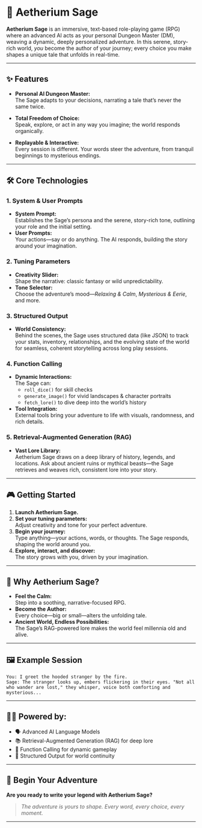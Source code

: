 # 🌌 Aetherium Sage

**Aetherium Sage** is an immersive, text-based role-playing game (RPG) where an advanced AI acts as your personal Dungeon Master (DM), weaving a dynamic, deeply personalized adventure. In this serene, story-rich world, *you* become the author of your journey; every choice you make shapes a unique tale that unfolds in real-time.

---

## ✨ Features

- **Personal AI Dungeon Master:**  
  The Sage adapts to your decisions, narrating a tale that’s never the same twice.

- **Total Freedom of Choice:**  
  Speak, explore, or act in any way you imagine; the world responds organically.

- **Replayable & Interactive:**  
  Every session is different. Your words steer the adventure, from tranquil beginnings to mysterious endings.

---

## 🛠️ Core Technologies

### 1. **System & User Prompts**
- **System Prompt:**  
  Establishes the Sage’s persona and the serene, story-rich tone, outlining your role and the initial setting.
- **User Prompts:**  
  Your actions—say or do anything. The AI responds, building the story around your imagination.

### 2. **Tuning Parameters**
- **Creativity Slider:**  
  Shape the narrative: classic fantasy or wild unpredictability.
- **Tone Selector:**  
  Choose the adventure’s mood—*Relaxing & Calm*, *Mysterious & Eerie*, and more.

### 3. **Structured Output**
- **World Consistency:**  
  Behind the scenes, the Sage uses structured data (like JSON) to track your stats, inventory, relationships, and the evolving state of the world for seamless, coherent storytelling across long play sessions.

### 4. **Function Calling**
- **Dynamic Interactions:**  
  The Sage can:
  - `roll_dice()` for skill checks
  - `generate_image()` for vivid landscapes & character portraits
  - `fetch_lore()` to dive deep into the world’s history
- **Tool Integration:**  
  External tools bring your adventure to life with visuals, randomness, and rich details.

### 5. **Retrieval-Augmented Generation (RAG)**
- **Vast Lore Library:**  
  Aetherium Sage draws on a deep library of history, legends, and locations. Ask about ancient ruins or mythical beasts—the Sage retrieves and weaves rich, consistent lore into your story.

---

## 🎮 Getting Started

1. **Launch Aetherium Sage.**
2. **Set your tuning parameters:**  
   Adjust creativity and tone for your perfect adventure.
3. **Begin your journey:**  
   Type anything—your actions, words, or thoughts. The Sage responds, shaping the world around you.
4. **Explore, interact, and discover:**  
   The story grows with you, driven by your imagination.

---

## 🌠 Why Aetherium Sage?

- **Feel the Calm:**  
  Step into a soothing, narrative-focused RPG.
- **Become the Author:**  
  Every choice—big or small—alters the unfolding tale.
- **Ancient World, Endless Possibilities:**  
  The Sage’s RAG-powered lore makes the world feel millennia old and alive.

---

## 🖼️ Example Session

```
You: I greet the hooded stranger by the fire.
Sage: The stranger looks up, embers flickering in their eyes. "Not all who wander are lost," they whisper, voice both comforting and mysterious...
```

---

## 🧙‍♂️ Powered by:

- 🗣️ Advanced AI Language Models
- 📚 Retrieval-Augmented Generation (RAG) for deep lore
- 🔧 Function Calling for dynamic gameplay
- 🧩 Structured Output for world continuity

---

## 🚀 Begin Your Adventure

**Are you ready to write your legend with Aetherium Sage?**

> _The adventure is yours to shape. Every word, every choice, every moment._

---
